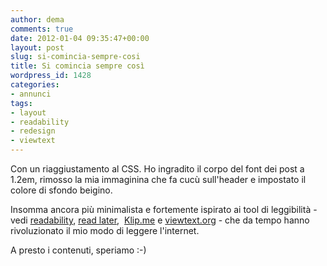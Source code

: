 ```yaml
---
author: dema
comments: true
date: 2012-01-04 09:35:47+00:00
layout: post
slug: si-comincia-sempre-cosi
title: Si comincia sempre così
wordpress_id: 1428
categories:
- annunci
tags:
- layout
- readability
- redesign
- viewtext
---
```


Con un riaggiustamento al CSS. Ho ingradito il corpo del font dei post a 1.2em, rimosso la mia immaginina che fa cucù sull'header e impostato il colore di sfondo beigino.

Insomma ancora più minimalista e fortemente ispirato ai tool di leggibilità - vedi [readability](http://www.readability.com/), [read later](http://readitlaterlist.com/),  [Klip.me](http://klip.me) e [viewtext.org](http://viewtext.org/) - che da tempo hanno rivoluzionato il mio modo di leggere l'internet.

A presto i contenuti, speriamo :-)
